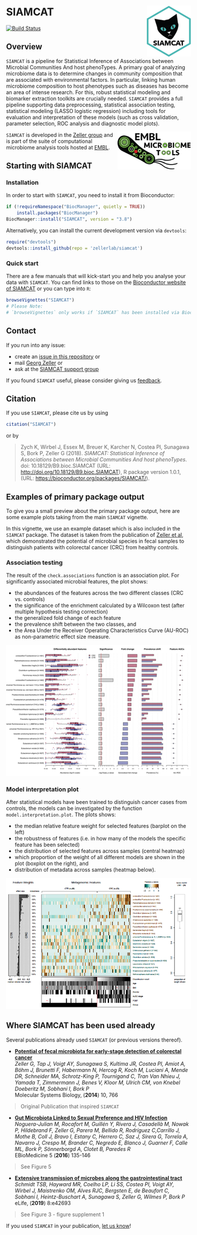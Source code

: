 # SIAMCAT <img src="man/figures/logo.png" align="right" width="120" />

[![Build Status](https://travis-ci.com/zellerlab/siamcat.svg?branch=master)](https://travis-ci.com/zellerlab/siamcat)

## Overview
`SIAMCAT` is a pipeline for Statistical Inference of Associations between
Microbial Communities And host phenoTypes. A primary goal of analyzing
microbiome data is to determine changes in community composition that are
associated with environmental factors. In particular, linking human microbiome
composition to host phenotypes such as diseases has become an area of intense
research. For this, robust statistical modeling and biomarker extraction
toolkits are crucially needed. `SIAMCAT` provides a full pipeline supporting
data preprocessing, statistical association testing, statistical modeling
(LASSO logistic regression) including tools for evaluation and interpretation
of these models (such as cross validation, parameter selection, ROC analysis
and diagnostic model plots).

<a href='https://microbiome-tools.embl.de'> <img src="man/figures/embl_microbiome_tools_logo.png" align="right" width="200"> </a>

`SIAMCAT` is developed in the
[Zeller group](https://www.embl.de/research/units/scb/zeller/index.html)
and is part of the suite of computational microbiome analysis tools hosted at
[EMBL](https://www.embl.org/).

## Starting with SIAMCAT

### Installation

In order to start with `SIAMCAT`, you need to install it from Bioconductor:
```R
if (!requireNamespace("BiocManager", quietly = TRUE))
    install.packages("BiocManager")
BiocManager::install("SIAMCAT", version = "3.8")
```

Alternatively, you can install the current development version via `devtools`:
```R
require("devtools")
devtools::install_github(repo = 'zellerlab/siamcat')
```

### Quick start

There are a few manuals that will kick-start you and help you analyse your
data with `SIAMCAT`. You can find links to those on the
[Bioconductor website of SIAMCAT](https://bioconductor.org/packages/release/bioc/html/SIAMCAT.html)
or you can type into `R`:
```R
browseVignettes("SIAMCAT")
# Please Note:
# `browseVignettes` only works if `SIAMCAT` has been installed via Bioconductor
```

## Contact

If you run into any issue:
- create an
[issue in this repository](https://github.com/zellerlab/siamcat/issues/new) or
- mail [Georg Zeller](mailto:zeller@embl.de) or
- ask at the
[SIAMCAT support group](https://groups.google.com/forum/#!forum/siamcat-users)

If you found `SIAMCAT` useful, please consider giving us
[feedback](https://www.surveymonkey.de/r/denbi-service?sc=hd-hub&tool=siamcat).

## Citation

If you use `SIAMCAT`, please cite us by using

```R
citation("SIAMCAT")
```

or by

> Zych K, Wirbel J, Essex M, Breuer K, Karcher N, Costea PI, Sunagawa S,
Bork P, Zeller G (2018). _SIAMCAT: Statistical Inference of Associations
between Microbial Communities And host phenoTypes_.
doi: 10.18129/B9.bioc.SIAMCAT (URL: http://doi.org/10.18129/B9.bioc.SIAMCAT),
R package version 1.0.1, (URL: https://bioconductor.org/packages/SIAMCAT/).

## Examples of primary package output

To give you a small preview about the primary package output, here are some
example plots taking from the main `SIAMCAT` vignette.

In this vignette, we use an example dataset which is also included in
the `SIAMCAT` package. The dataset is taken from the publication of
[Zeller et al](http://europepmc.org/abstract/MED/25432777), which demonstrated
the potential of microbial species in fecal samples to distinguish patients
with colorectal cancer (CRC) from healthy controls.

### Association testing

The result of the `check.associations` function is an association plot.
For significantly associated microbial features, the plot shows:
- the abundances of the features across the two different classes (CRC vs.
controls)
- the significance of the enrichment calculated by a Wilcoxon test (after
multiple hypothesis testing correction)
- the generalized fold change of each feature
- the prevalence shift between the two classes, and
- the Area Under the Receiver Operating Characteristics Curve (AU-ROC) as
non-parametric effect size measure.

![Association testing](man/figures/associations_plot.png)


### Model interpretation plot

After statistical models have been trained to distinguish cancer cases
from controls, the models can be investigated by the function
`model.interpretation.plot`. The plots shows:
- the median relative feature weight for selected features (barplot on the left)
- the robustness of features (i.e. in how many of the models the specific
feature has been selected)
- the distribution of selected features across samples (central heatmap)
- which proportion of the weight of all different models are shown in the plot
(boxplot on the right), and
- distribution of metadata across samples (heatmap below).

![Model interpretation plot](man/figures/interpretation_plot.png)

## Where SIAMCAT has been used already

Several publications already used `SIAMCAT` (or previous versions thereof).

- __[Potential of fecal microbiota for early-stage detection of colorectal cancer](http://europepmc.org/abstract/MED/25432777)__  
_Zeller G,  Tap J,  Voigt AY,  Sunagawa S,  Kultima JR,  Costea PI,  Amiot A,
Böhm J,  Brunetti F,  Habermann N,  Hercog R,  Koch M,  Luciani A,  Mende DR,
Schneider MA,  Schrotz-King P,  Tournigand C,  Tran Van Nhieu J,  Yamada T,
Zimmermann J,  Benes V,  Kloor M,  Ulrich CM,  von Knebel Doeberitz M,
Sobhani I,  Bork P_  
Molecular Systems Biology, (__2014__) 10, 766  
>Original Publication that inspired `SIAMCAT`

- __[Gut Microbiota Linked to Sexual Preference and HIV Infection](https://doi.org/10.1016/j.ebiom.2016.01.032)__  
_Noguera-Julian M, Rocafort M, Guillén Y, Rivera J, Casadellà M, Nowak P,
Hildebrand F, Zeller G, Parera M, Bellido R, Rodríguez C,Carrillo J, Mothe B,
Coll J, Bravo I, Estany C, Herrero C, Saz J, Sirera G, Torrela A, Navarro J,
Crespo M, Brander C, Negredo E, Blanco J, Guarner F, Calle ML, Bork P,
Sönnerborgd A, Clotet B, Paredes R_  
EBioMedicine 5 (__2016__) 135-146
>See Figure 5

- __[Extensive transmission of microbes along the gastrointestinal tract](https://elifesciences.org/articles/42693)__  
_Schmidt TSB, Hayward MR, Coelho LP, Li SS, Costea PI, Voigt AY, Wirbel J,
Maistrenko OM, Alves RJC, Bergsten E, de Beaufort C, Sobhani I,
Heintz-Buschart A, Sunagawa S, Zeller G, Wilmes P, Bork P_  
eLife, (__2019__) 8:e42693  
> See Figure 3 - figure supplement 1


If you used `SIAMCAT` in your publication,
[let us know](mailto:zeller@embl.de)!
